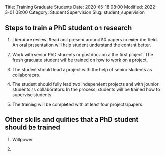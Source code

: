 Title: Training Graduate Students
Date: 2020-05-18 08:00
Modified: 2022-3-01 08:00
Category: Student  Supervision
Slug: student_supervision 

## Steps to train a PhD student on research

1. Literature review. Read and present around 50 papers to enter the field. An oral presentation will help student understand the content better. 

1. Work with senior PhD students or postdocs on a the first project. The fresh graduate student will be trained on how to work on a project. 

1. The student should lead a project with the help of senior students as collaborators. 

1. The student should fully lead two independent projects and with jounior students as collaborators. In the process, students will be trained how to supervise students.

1. The training will be completed with at least four projects/papers. 


## Other skills and qulities that a PhD student should be trained

1. Willpower. 

2. 








